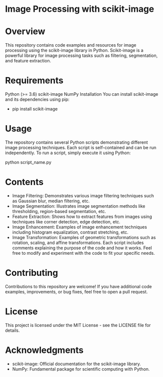 # Image Processing with scikit-image
# Overview
This repository contains code examples and resources for image processing using the scikit-image library in Python. Scikit-image is a powerful library for image processing tasks such as filtering, segmentation, and feature extraction.

# Requirements
Python (>= 3.6)
scikit-image
NumPy
Installation
You can install scikit-image and its dependencies using pip:
- pip install scikit-image

# Usage
The repository contains several Python scripts demonstrating different image processing techniques. Each script is self-contained and can be run independently.
To run a script, simply execute it using Python:

python script_name.py

# Contents
- Image Filtering: Demonstrates various image filtering techniques such as Gaussian blur, median filtering, etc.
- Image Segmentation: Illustrates image segmentation methods like thresholding, region-based segmentation, etc.
- Feature Extraction: Shows how to extract features from images using techniques like corner detection, edge detection, etc.
- Image Enhancement: Examples of image enhancement techniques including histogram equalization, contrast stretching, etc.
- Image Transformation: Examples of geometric transformations such as rotation, scaling, and affine transformations.
Each script includes comments explaining the purpose of the code and how it works. Feel free to modify and experiment with the code to fit your specific needs.

# Contributing
Contributions to this repository are welcome! If you have additional code examples, improvements, or bug fixes, feel free to open a pull request.

# License
This project is licensed under the MIT License - see the LICENSE file for details.

# Acknowledgments
- scikit-image: Official documentation for the scikit-image library.
- NumPy: Fundamental package for scientific computing with Python.
